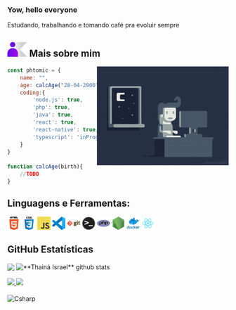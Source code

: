### Yow, hello everyone

Estudando, trabalhando e tomando café pra evoluir sempre

## <img width="45" alt="about" src="https://github.com/phtomic/phtomic/blob/main/assets/abtm.png?raw=true"> Mais sobre mim

<img align="right" width="300" src="https://github.com/phtomic/phtomic/blob/main/assets/e426702edf874b181aced1e2fa5c6cde.gif?raw=true" />

```javascript
const phtomic = {
    name: "",
    age: calcAge("28-04-2000"),
    coding:{
        'node.js': true,
        'php': true,
        'java': true,
        'react': true,
        'react-native': true,
        'typescript': 'inProgress'
    }
}

function calcAge(birth){
    //TODO
}
```

## **Linguagens e Ferramentas:**  

<code><img height="30" src="https://raw.githubusercontent.com/github/explore/80688e429a7d4ef2fca1e82350fe8e3517d3494d/topics/html/html.png"></code>
<code><img height="30" src="https://raw.githubusercontent.com/github/explore/80688e429a7d4ef2fca1e82350fe8e3517d3494d/topics/css/css.png"></code>
<code><img height="30" src="https://raw.githubusercontent.com/github/explore/80688e429a7d4ef2fca1e82350fe8e3517d3494d/topics/javascript/javascript.png"></code>
<code><img height="30" src="https://raw.githubusercontent.com/github/explore/80688e429a7d4ef2fca1e82350fe8e3517d3494d/topics/visual-studio-code/visual-studio-code.png"></code>
<code><img height="30" src="https://raw.githubusercontent.com/github/explore/80688e429a7d4ef2fca1e82350fe8e3517d3494d/topics/git/git.png"></code>
<code><img height="30" src="https://raw.githubusercontent.com/github/explore/80688e429a7d4ef2fca1e82350fe8e3517d3494d/topics/terminal/terminal.png"></code>
<code><img height="30" src="https://raw.githubusercontent.com/github/explore/80688e429a7d4ef2fca1e82350fe8e3517d3494d/topics/php/php.png"></code>
<code><img height="30" src="https://raw.githubusercontent.com/github/explore/80688e429a7d4ef2fca1e82350fe8e3517d3494d/topics/nodejs/nodejs.png"></code>
<code><img height="30" src="https://raw.githubusercontent.com/github/explore/80688e429a7d4ef2fca1e82350fe8e3517d3494d/topics/docker/docker.png"></code>
<code><img height="30" src="https://raw.githubusercontent.com/github/explore/80688e429a7d4ef2fca1e82350fe8e3517d3494d/topics/react/react.png"></code>




## **GitHub Estatísticas**
<img align="center" src="https://github-readme-stats.vercel.app/api/top-langs/?username=phtomic&theme=radical&hide_langs_below=1" />


<img align="center" src="https://github-readme-stats.vercel.app/api?username=thainaisrael&show_icons=true&theme=radical&line_height=27" alt="**Thainá Israel** github stats"/>


<a href="mailto:<sebastiaogamer@gmail.com>" alt="gmail" target="_blank">


</a>

 <div>
<br>
 <a href="mailto:sebastiaogamer@gmail.com?subject=HELLO%20World">
 <img src="https://img.shields.io/badge/-Gmail-FF0000?style=flat-square&labelColor=FF0000&logo=gmail&logoColor=white&link=mailto:<sebastiaogamer@gmail.com>" />
  </ a>
 <a href="https://api.whatsapp.com/send?phone=5581981736357&text=Ol%C3%A1.%20Vim%20do%20Github." alt="WhatsApp" target="_blank">

<img src="https://img.shields.io/badge/-WhatsApp-25d366?style=flat-square&labelColor=25d366&logo=whatsapp&logoColor=white&link=https://wa.me/5581981736357"/>

</a>
 
 <br> 
 <br>
  <img align="center" alt="Csharp" height="30" width="150" src="https://komarev.com/ghpvc/?username=phtomic&color=blueviolet" alt="phtomic" /> <br>
 </div>  

